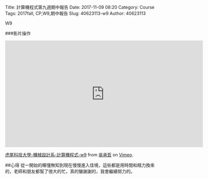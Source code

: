 Title: 計算機程式第九週期中報告
Date: 2017-11-09 08:20
Category: Course
Tags: 2017fall, CP,W9,期中報告
Slug: 40623113-w9
Author: 40623113


W9
<!-- PELICAN_END_SUMMARY -->
###影片操作
<iframe src="https://player.vimeo.com/video/243126811" width="640" height="347" frameborder="0" webkitallowfullscreen mozallowfullscreen allowfullscreen></iframe>
<p><a href="https://vimeo.com/243126811">虎尾科技大學-機械設計系-計算機程式-w9</a> from <a href="https://vimeo.com/user73612551">吳承哲</a> on <a href="https://vimeo.com">Vimeo</a>.</p>


##心得
從一開始的矇懂無知到現在慢慢進入佳境，這些都是用時間和精力換來的，老師和朋友都幫了很大的忙，真的蠻謝謝的，我會繼續努力的。